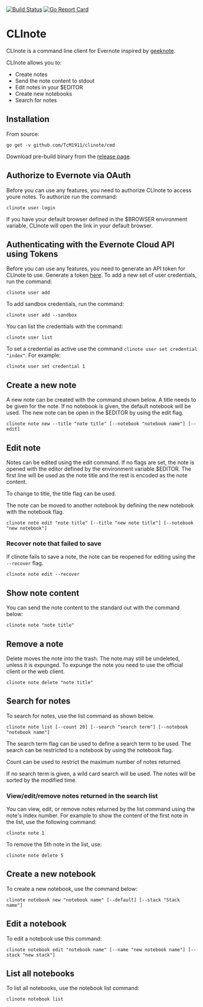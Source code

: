 [![Build Status](https://travis-ci.org/TcM1911/clinote.svg?branch=master)](https://travis-ci.org/TcM1911/clinote) [![Go Report Card](https://goreportcard.com/badge/github.com/TcM1911/clinote)](https://goreportcard.com/report/github.com/TcM1911/clinote)

# CLInote

CLInote is a command line client for Evernote inspired by [geeknote](https://github.com/VitaliyRodnenko/geeknote).

CLInote allows you to:

* Create notes
* Send the note content to stdout
* Edit notes in your $EDITOR
* Create new notebooks
* Search for notes

## Installation

From source:
```
go get -v github.com/TcM1911/clinote/cmd
```

Download pre-build binary from the [release page](https://github.com/TcM1911/clinote/releases).

## Authorize to Evernote via OAuth

Before you can use any features, you need to authorize CLInote to access youre notes. To authorize run the command:
```
clinote user login
```
If you have your default browser defined in the $BROWSER environment variable, CLInote will open the link in your default browser.

## Authenticating with the Evernote Cloud API using Tokens

Before you can use any features, you need to generate an API token for CLInote to use. Generate a
token [here](https://dev.evernote.com/doc/articles/dev_tokens.php).
To add a new set of user credentials, run the command:

```
clinote user add
```

To add sandbox credentials, run the command:

```
clinote user add --sandbox
```

You can list the credentials with the command:

```
clinote user list
```

To set a credential as active use the command `clinote user set credential "index"`. For example:

```
clinote user set credential 1
```

## Create a new note

A new note can be created with the command shown below. A title needs to be given for the note. If no notebook is given, the default notebook will be used. The new note can be open in the $EDITOR by using the edit flag.

```
clinote note new --title "note title" [--notebook "notebook name"] [--edit]
```

## Edit note

Notes can be edited using the edit command. If no flags are set, the note is opened
with the editor defined by the environment variable $EDITOR. The first line will be used as the note title and the rest is encoded as the note content.

To change to title, the title flag can be used.

The note can be moved to another notebook by defining the new notebook
with the notebook flag.
```
clinote note edit "note title" [--title "new note title"] [--notebook "new notebook"]
```

### Recover note that failed to save

If clinote fails to save a note, the note can be reopened for editing using the `--recover` flag.

```
clinote note edit --recover
```

## Show note content

You can send the note content to the standard out with the command below:
```
clinote note "note title"
```

## Remove a note

Delete moves the note into the trash. The note may still be undeleted, unless it is expunged.
To expunge the note you need to use the official client or the web client.
```
clinote note delete "note title"
```

## Search for notes

To search for notes, use the list command as shown below.
```
clinote note list [--count 20] [--search "search term"] [--notebook "notebook name"]
```
The search term flag can be used to define a search term
to be used. The search can be restricted to a notebook
by using the notebook flag.

Count can be used to restrict the maximum number of notes
returned.

If no search term is given, a wild card search will be used.
The notes will be sorted by the modified time.

### View/edit/remove notes returned in the search list

You can view, edit, or remove notes returned by the list command
using the note's index number. For example to show the content
of the first note in the list, use the following command:

```
clinote note 1
```

To remove the 5th note in the list, use:

```
clinote note delete 5
```

## Create a new notebook

To create a new notebook, use the command below:
```
clinote notebook new "notebook name" [--default] [--stack "Stack name"]
```

## Edit a notebook

To edit a notebook use this command:
```
clinote notebook edit "notebook name" [--name "new notebook name"] [--stack "new stack"]
```

## List all notebooks

To list all notebooks, use the notebook list command:
```
clinote notebook list
```
